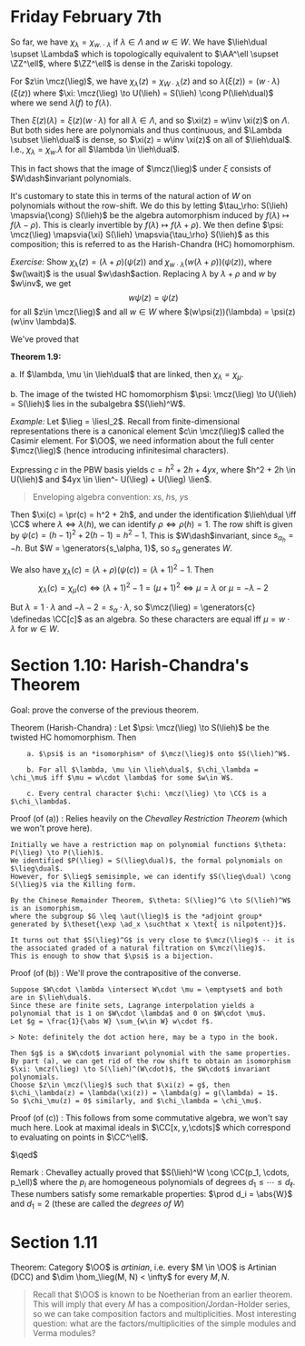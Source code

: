# Friday February 7th

So far, we have $\chi_\lambda = \chi_{w.\cdot \lambda}$ if $\lambda \in \Lambda$ and $w\in W$.
We have $\lieh\dual \supset \Lambda$ which is topologically equivalent to $\AA^\ell \supset \ZZ^\ell$, where $\ZZ^\ell$ is dense in the Zariski topology.

For $z\in \mcz(\lieg)$, we have $\chi_\lambda(z) = \chi_{W\cdot \lambda} (z)$ and so $\lambda(\xi(z)) = (w\cdot \lambda )(\xi(z))$ 
where $\xi: \mcz(\lieg) \to U(\lieh) = S(\lieh) \cong P(\lieh\dual)$ where we send $\lambda(f)$ to $f(\lambda)$.

Then $\xi(z)(\lambda) = \xi(z)(w\cdot \lambda)$ for all $\lambda \in \Lambda$, and so $\xi(z) = w\inv \xi(z)$ on $\Lambda$.
But both sides here are polynomials and thus continuous, and $\Lambda \subset \lieh\dual$ is dense, so $\xi(z) = w\inv \xi(z)$ on all of $\lieh\dual$.
I.e., $\chi_\lambda = \chi_{w\cdot } \lambda$ for all $\lambda \in \lieh\dual$.

This in fact shows that the image of $\mcz(\lieg)$ under $\xi$ consists of $W\dash$invariant polynomials.

It's customary to state this in terms of the natural action of $W$ on polynomials without the row-shift.
We do this by letting $\tau_\rho: S(\lieh) \mapsvia{\cong} S(\lieh)$ be the algebra automorphism induced by $f(\lambda) \mapsto f(\lambda - \rho)$.
This is clearly invertible by $f(\lambda) \mapsto f(\lambda + \rho)$.
We then define $\psi: \mcz(\lieg) \mapsvia{\xi} S(\lieh) \mapsvia{\tau_\rho} S(\lieh)$ as this composition; this is referred to as the Harish-Chandra (HC) homomorphism.

*Exercise:*
Show $\chi_\lambda(z) = (\lambda + \rho) (\psi(z))$ and $\chi_{w\cdot \lambda} (w(\lambda+\rho))(\psi(z))$, where $w(\wait)$ is the usual $w\dash$action.
Replacing $\lambda$ by $\lambda + \rho$ and $w$ by $w\inv$, we get 
$$
w\psi(z) = \psi(z)
$$ 
for all $z\in \mcz(\lieg)$ and all $w\in W$ where $(w\psi(z))(\lambda) = \psi(z)(w\inv \lambda)$.

We've proved that

**Theorem 1.9:**

a. If $\lambda, \mu \in \lieh\dual$ that are linked, then $\chi_\lambda = \chi_\mu$.

b. The image of the twisted HC homomorphism $\psi: \mcz(\lieg) \to U(\lieh) = S(\lieh)$ lies in the subalgebra $S(\lieh)^W$.

*Example:*
Let $\lieg = \liesl_2$.
Recall from finite-dimensional representations there is a canonical element $c\in \mcz(\lieg)$ called the Casimir element.
For $\OO$, we need information about the full center $\mcz(\lieg)$ (hence introducing infinitesimal characters).

Expressing $c$ in the PBW basis yields $c = h^2 + 2h + 4yx$, where $h^2 + 2h \in U(\lieh)$ and $4yx \in \lien^- U(\lieg) + U(\lieg) \lien$.

> Enveloping algebra convention: $x$s, $h$s, $y$s

Then $\xi(c) = \pr(c) = h^2 + 2h$, and under the identification $\lieh\dual \iff \CC$ where $\lambda \iff \lambda(h)$, we can identify $\rho \iff \rho(h) = 1$.
The row shift is given by $\psi(c) = (h-1)^2 + 2(h-1) = h^2 - 1$.
This is $W\dash$invariant, since $s_{\alpha_h} = -h$.
But $W = \generators{s_\alpha, 1}$, so $s_\alpha$ generates $W$.

We also have $\chi_\lambda(c) = (\lambda + \rho) (\psi(c)) = (\lambda+1)^2 - 1$.
Then 
$$
\chi_\lambda(c) = \chi_\mu(c) \iff (\lambda+1)^2 - 1 = (\mu + 1)^2 \iff \mu = \lambda \text{ or } \mu = -\lambda - 2
$$

But $\lambda = 1 \cdot \lambda$ and $-\lambda - 2 = s_\alpha \cdot \lambda$, so $\mcz(\lieg) = \generators{c} \definedas \CC[c]$ as an algebra.
So these characters are equal iff $\mu = w\cdot \lambda$ for $w\in W$.

# Section 1.10: Harish-Chandra's Theorem

Goal: prove the converse of the previous theorem.

Theorem (Harish-Chandra)
:  	Let $\psi: \mcz(\lieg) \to S(\lieh)$ be the twisted HC homomorphism.
		Then

		a. $\psi$ is an *isomorphism* of $\mcz(\lieg)$ onto $S(\lieh)^W$.

		b. For all $\lambda, \mu \in \lieh\dual$, $\chi_\lambda = \chi_\mu$ iff $\mu = w\cdot \lambda$ for some $w\in W$.

		c. Every central character $\chi: \mcz(\lieg) \to \CC$ is a $\chi_\lambda$.


Proof (of (a))
:  Relies heavily on the *Chevalley Restriction Theorem* (which we won't prove here).

	Initially we have a restriction map on polynomial functions $\theta: P(\lieg) \to P(\lieh)$.
	We identified $P(\lieg) = S(\lieg\dual)$, the formal polynomials on $\lieg\dual$.
	However, for $\lieg$ semisimple, we can identify $S(\lieg\dual) \cong S(\lieg)$ via the Killing form.

	By the Chinese Remainder Theorem, $\theta: S(\lieg)^G \to S(\lieh)^W$ is an isomorphism,
	where the subgroup $G \leq \aut(\lieg)$ is the *adjoint group* generated by $\theset{\exp \ad_x \suchthat x \text{ is nilpotent}}$.

	It turns out that $S(\lieg)^G$ is very close to $\mcz(\lieg)$ -- it is the associated graded of a natural filtration on $\mcz(\lieg)$.
	This is enough to show that $\psi$ is a bijection.

Proof (of (b))
:  We'll prove the contrapositive of the converse.

	Suppose $W\cdot \lambda \intersect W\cdot \mu = \emptyset$ and both are in $\lieh\dual$.
	Since these are finite sets, Lagrange interpolation yields a polynomial that is 1 on $W\cdot \lambda$ and 0 on $W\cdot \mu$.
	Let $g = \frac{1}{\abs W} \sum_{w\in W} w\cdot f$.

	> Note: definitely the dot action here, may be a typo in the book.

	Then $g$ is a $W\cdot$ invariant polynomial with the same properties.
	By part (a), we can get rid of the row shift to obtain an isomorphism $\xi: \mcz(\lieg) \to S(\lieh)^(W\cdot)$, the $W\cdot$ invariant polynomials.
	Choose $z\in \mcz(\lieg)$ such that $\xi(z) = g$, then $\chi_\lambda(z) = \lambda(\xi(z)) = \lambda(g) = g(\lambda) = 1$.
	So $\chi_\mu(z) = 0$ similarly, and $\chi_\lambda = \chi_\mu$.

Proof (of (c))
: This follows from some commutative algebra, we won't say much here.
  Look at maximal ideals in $\CC[x, y,\cdots]$ which correspond to evaluating on points in $\CC^\ell$.

$\qed$

Remark
: Chevalley actually proved that $S(\lieh)^W \cong \CC(p_1, \cdots, p_\ell)$ where the $p_i$ are homogeneous polynomials of degrees $d_1 \leq \cdots \leq d_\ell$.
  These numbers satisfy some remarkable properties:
  $\prod d_i = \abs{W}$ and $d_1 = 2$ (these are called the *degrees of $W$*)


# Section 1.11

Theorem:
Category $\OO$ is *artinian*, i.e. every $M \in \OO$ is Artinian (DCC) and $\dim \hom_\lieg(M, N) < \infty$ for every $M, N$.

> Recall that $\OO$ is known to be Noetherian from an earlier theorem.
> This will imply that every $M$ has a composition/Jordan-Holder series, so we can take composition factors and multiplicities.
> Most interesting question: what are the factors/multiplicities of the simple modules and Verma modules?

